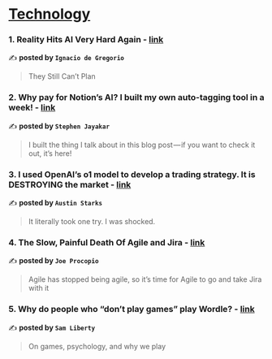 
<h1><a href=https://medium.com/tag/technology/recommended target="_blank" rel="noopener noreferrer">Technology</a></h1>
<h3>1. Reality Hits AI Very Hard Again - <a href="https://medium.com/@ignacio.de.gregorio.noblejas/reality-hits-ai-very-hard-again-9c6b68143147" target="_blank" rel="noopener noreferrer">link</a></h3>

✍️ **posted by `Ignacio de Gregorio`**

<blockquote>They Still Can’t Plan</blockquote>

<h3>2. Why pay for Notion’s AI? I built my own auto-tagging tool in a week! - <a href="https://medium.com/@stephenjayakar/why-pay-for-notions-ai-i-built-my-own-auto-tagging-tool-in-a-week-be2f57fb1b92" target="_blank" rel="noopener noreferrer">link</a></h3>

✍️ **posted by `Stephen Jayakar`**

<blockquote>I built the thing I talk about in this blog post — if you want to check it out, it’s here!</blockquote>

<h3>3. I used OpenAI’s o1 model to develop a trading strategy. It is DESTROYING the market - <a href="https://medium.com/datadriveninvestor/i-used-openais-o1-model-to-develop-a-trading-strategy-it-is-destroying-the-market-576a6039e8fa" target="_blank" rel="noopener noreferrer">link</a></h3>

✍️ **posted by `Austin Starks`**

<blockquote>It literally took one try. I was shocked.</blockquote>

<h3>4. The Slow, Painful Death Of Agile and Jira - <a href="https://medium.com/entrepreneur-s-handbook/the-slow-painful-death-of-agile-and-jira-c8de04e4269a" target="_blank" rel="noopener noreferrer">link</a></h3>

✍️ **posted by `Joe Procopio`**

<blockquote>Agile has stopped being agile, so it’s time for Agile to go and take Jira with it</blockquote>

<h3>5. Why do people who “don’t play games” play Wordle? - <a href="https://medium.com/design-bootcamp/why-do-people-who-dont-play-games-play-wordle-c70423f1cc4a" target="_blank" rel="noopener noreferrer">link</a></h3>

✍️ **posted by `Sam Liberty`**

<blockquote>On games, psychology, and why we play</blockquote>


